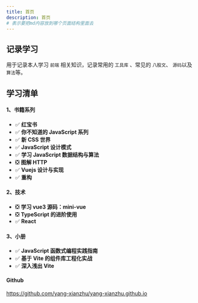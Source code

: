```yaml
---
title: 首页
description: 首页
# 表示要把md内容放到哪个页面结构里面去
---
```


## 记录学习

用于记录本人学习 `前端` 相关知识，记录常用的 `工具库` 、常见的 `八股文`、 `源码`以及`算法`等。

## **学习清单**

#### 1、书籍系列

- ✅ **红宝书**
- ✅ **你不知道的 JavaScript 系列**
- ✅ **新 CSS 世界**
- ✅ **JavaScript 设计模式**
- ✅ **学习 JavaScript 数据结构与算法**
- ❎ **图解 HTTP**
- ✅ **Vuejs 设计与实现**
- ✅ **重构**

#### 2、技术

- ❎ **学习 vue3 源码：mini-vue**
- ❎ **TypeScript 的进阶使用**
- ✅ **React**

#### 3、小册

- ✅ **JavaScript 函数式编程实践指南**
- ✅ **基于 Vite 的组件库工程化实战**
- ✅ **深入浅出 Vite**


#### Github

https://github.com/yang-xianzhu/yang-xianzhu.github.io
